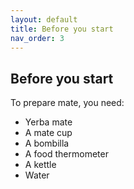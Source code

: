 ```yaml
---
layout: default
title: Before you start
nav_order: 3
---
```


## Before you start

To prepare mate, you need:

* Yerba mate
* A mate cup
* A bombilla
* A food thermometer
* A kettle
* Water